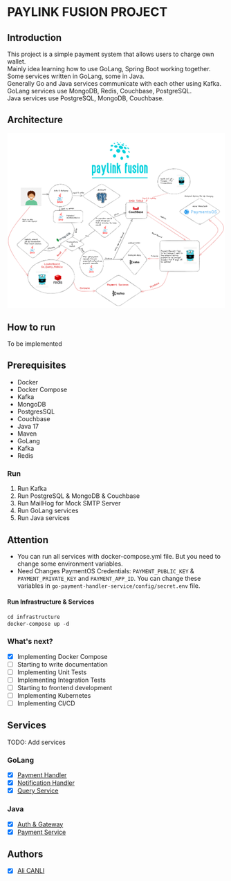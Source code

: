 # PAYLINK FUSION PROJECT

## Introduction

This project is a simple payment system that allows users to charge own wallet.<br>
Mainly idea learning how to use GoLang, Spring Boot working together.<br>
Some services written in GoLang, some in Java.<br>
Generally Go and Java services communicate with each other using Kafka.<br>
GoLang services use MongoDB, Redis, Couchbase, PostgreSQL.<br>
Java services use PostgreSQL, MongoDB, Couchbase.<br>

## Architecture

![Architecture](img/diagram.png)

## How to run

To be implemented

## Prerequisites

- Docker
- Docker Compose
- Kafka
- MongoDB
- PostgresSQL
- Couchbase
- Java 17
- Maven
- GoLang
- Kafka
- Redis

### Run

1. Run Kafka
2. Run PostgreSQL & MongoDB & Couchbase
3. Run MailHog for Mock SMTP Server
4. Run GoLang services
5. Run Java services

## Attention

- You can run all services with docker-compose.yml file. But you need to change some environment
  variables.
- Need Changes PaymentOS Credentials: `PAYMENT_PUBLIC_KEY` & `PAYMENT_PRIVATE_KEY` and `PAYMENT_APP_ID`.
  You can change these variables in 
    `go-payment-handler-service/config/secret.env` file.


#### Run Infrastructure & Services

```shell
cd infrastructure
docker-compose up -d
```

### What's next?

- [x] Implementing Docker Compose
- [ ] Starting to write documentation
- [ ] Implementing Unit Tests
- [ ] Implementing Integration Tests
- [ ] Starting to frontend development
- [ ] Implementing Kubernetes
- [ ] Implementing CI/CD

## Services

TODO: Add services

### GoLang

- [x] [Payment Handler](#!)
- [x] [Notification Handler](#!)
- [x] [Query Service](#!)

### Java

- [x] [Auth & Gateway](#!)
- [x] [Payment Service](#!)

## Authors

- [x] [Ali CANLI](#!)



